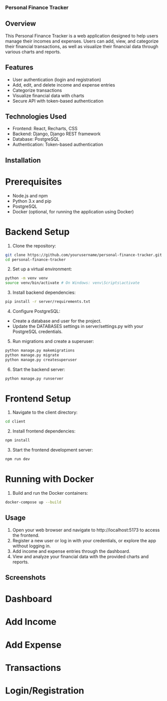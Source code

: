 ### Personal Finance Tracker

## Overview

This Personal Finance Tracker is a web application designed to help users manage their incomes and expenses. Users can add, view, and categorize their financial transactions, as well as visualize their financial data through various charts and reports.

## Features

- User authentication (login and registration)
- Add, edit, and delete income and expense entries
- Categorize transactions
- Visualize financial data with charts
- Secure API with token-based authentication

## Technologies Used

- Frontend: React, Recharts, CSS
- Backend: Django, Django REST framework
- Database: PostgreSQL
- Authentication: Token-based authentication

## Installation

# Prerequisites

- Node.js and npm
- Python 3.x and pip
- PostgreSQL
- Docker (optional, for running the application using Docker)

# Backend Setup

1. Clone the repository:

```bash
git clone https://github.com/yourusername/personal-finance-tracker.git
cd personal-finance-tracker
```

2. Set up a virtual environment:

```bash
python -m venv venv
source venv/bin/activate # On Windows: venv\Scripts\activate
```

3. Install backend dependencies:

```bash
pip install -r server/requirements.txt
```

4. Configure PostgreSQL:

- Create a database and user for the project.
- Update the DATABASES settings in server/settings.py with your PostgreSQL credentials.

5. Run migrations and create a superuser:

```bash
python manage.py makemigrations
python manage.py migrate
python manage.py createsuperuser
```

6. Start the backend server:

```bash
python manage.py runserver
```

# Frontend Setup

1. Navigate to the client directory:

```bash
cd client
```

2. Install frontend dependencies:

```bash
npm install
```

3. Start the frontend development server:

```bash
npm run dev
```

# Running with Docker

1. Build and run the Docker containers:

```bash
docker-compose up --build
```

## Usage

1. Open your web browser and navigate to http://localhost:5173 to access the frontend.
2. Register a new user or log in with your credentials, or explore the app without logging in.
3. Add income and expense entries through the dashboard.
4. View and analyze your financial data with the provided charts and reports.

## Screenshots

# Dashboard

# Add Income

# Add Expense

# Transactions

# Login/Registration
